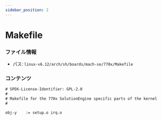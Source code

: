 ```yaml
---
sidebar_position: 2
---
```

# Makefile

### ファイル情報

- パス: `linux-v6.12/arch/sh/boards/mach-se/770x/Makefile`

### コンテンツ

```txt
# SPDX-License-Identifier: GPL-2.0
#
# Makefile for the 770x SolutionEngine specific parts of the kernel
#

obj-y	 := setup.o irq.o

```
